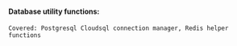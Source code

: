 #### Database utility functions:
`
  Covered:
  Postgresql Cloudsql connection manager,
  Redis helper functions
`